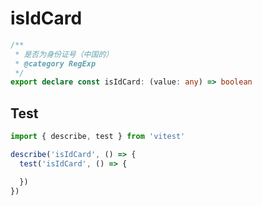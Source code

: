 # isIdCard
```ts
/**
 * 是否为身份证号（中国的）
 * @category RegExp
 */
export declare const isIdCard: (value: any) => boolean

```

## Test
```ts
import { describe, test } from 'vitest'

describe('isIdCard', () => {
  test('isIdCard', () => {

  })
})
```
